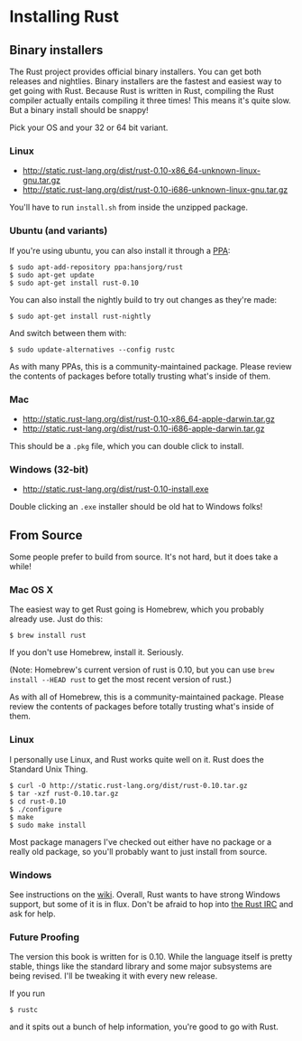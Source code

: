 Installing Rust
===============

Binary installers
-----------------

The Rust project provides official binary installers. You can get both releases
and nightlies. Binary installers are the fastest and easiest way to get going
with Rust. Because Rust is written in Rust, compiling the Rust compiler actually
entails compiling it three times! This means it's quite slow. But a binary install
should be snappy!

Pick your OS and your 32 or 64 bit variant.

### Linux

* http://static.rust-lang.org/dist/rust-0.10-x86_64-unknown-linux-gnu.tar.gz
* http://static.rust-lang.org/dist/rust-0.10-i686-unknown-linux-gnu.tar.gz

You'll have to run `install.sh` from inside the unzipped package.

### Ubuntu (and variants)

If you're using ubuntu, you can also install it through a
[PPA](https://launchpad.net/~hansjorg/+archive/rust):

    $ sudo apt-add-repository ppa:hansjorg/rust
    $ sudo apt-get update
    $ sudo apt-get install rust-0.10
    
You can also install the nightly build to try out changes as they're made:

    $ sudo apt-get install rust-nightly
    
And switch between them with:

    $ sudo update-alternatives --config rustc
    
As with many PPAs, this is a community-maintained package. Please review the contents
of packages before totally trusting what's inside of them.

### Mac

* http://static.rust-lang.org/dist/rust-0.10-x86_64-apple-darwin.tar.gz
* http://static.rust-lang.org/dist/rust-0.10-i686-apple-darwin.tar.gz

This should be a `.pkg` file, which you can double click to install.

### Windows (32-bit)

* http://static.rust-lang.org/dist/rust-0.10-install.exe

Double clicking an `.exe` installer should be old hat to Windows folks!

From Source
-----------

Some people prefer to build from source. It's not hard, but it does take a while!

### Mac OS X

The easiest way to get Rust going is Homebrew, which you probably
already use. Just do this:

    $ brew install rust

If you don't use Homebrew, install it. Seriously.

(Note: Homebrew's current version of rust is 0.10, but you can use `brew install --HEAD rust`
to get the most recent version of rust.)

As with all of Homebrew, this is a community-maintained package. Please review the contents
of packages before totally trusting what's inside of them.

### Linux

I personally use Linux, and Rust works quite well on it. Rust does the Standard
Unix Thing.

    $ curl -O http://static.rust-lang.org/dist/rust-0.10.tar.gz
    $ tar -xzf rust-0.10.tar.gz
    $ cd rust-0.10
    $ ./configure
    $ make
    $ sudo make install

Most package managers I've checked out either have no package or a really old
package, so you'll probably want to just install from source.

### Windows

See instructions on the
[wiki](https://github.com/mozilla/rust/wiki/Note-getting-started-developing-Rust#windows).
Overall, Rust wants to have strong Windows support, but some of it is in flux.
Don't be afraid to hop into [the Rust
IRC](http://chat.mibbit.com/?server=irc.mozilla.org&channel=%23rust) and ask
for help.

### Future Proofing

The version this book is written for is 0.10. While the language itself is
pretty stable, things like the standard library and some major subsystems are
being revised. I'll be tweaking it with every new release.

If you run

    $ rustc

and it spits out a bunch of help information, you're good to go with
Rust.
